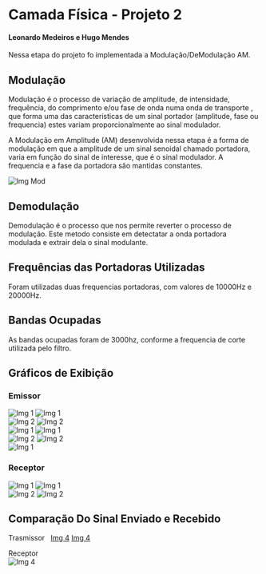 ﻿# Camada Física - Projeto 2 
#### Leonardo Medeiros e Hugo Mendes

Nessa etapa do projeto fo implementada a Modulação/DeModulação AM.

## Modulação
Modulação é o processo de variação de amplitude, de intensidade, frequência, do comprimento e/ou fase de onda numa onda de transporte , que forma uma das caracteristicas de um sinal portador (amplitude, fase ou frequencia) estes variam proporcionalmente ao sinal modulador.

A Modulação em Amplitude (AM) desenvolvida nessa etapa é a forma de modulação em que a amplitude de um sinal senoidal chamado portadora, varia em função do sinal de interesse, que é o sinal modulador. A frequencia e a fase da portadora sâo mantidas constantes.

![Img Mod](doc/Modulador.png)

## Demodulação
Demodulação é o processo que nos permite reverter o processo de modulação. Este metodo consiste em detectatar a onda portadora modulada e extrair dela o sinal modulante.

## Frequências das Portadoras Utilizadas
Foram utilizadas duas frequencias portadoras, com valores de 10000Hz e 20000Hz.

## Bandas Ocupadas
As bandas ocupadas foram de 3000hz, conforme a frequencia de corte utilizada pelo filtro.

## Gráficos de Exibição

### Emissor

![Img 1](doc/trasmissorImg1.png)     ![Img 1](doc/trasmissorImg2.png)   
![Img 2](doc/trasmissorImg3.png)     ![Img 2](doc/trasmissorImg4.png)   
![Img 1](doc/trasmissorImg7.png)     ![Img 1](doc/trasmissorImg8.png)   
![Img 2](doc/trasmissorImg9.png)     ![Img 2](doc/trasmissorImg10.png)  
![Img 1](doc/trasmissorImg11.png)   

### Receptor

![Img 1](doc/receptorImg1.png)     ![Img 1](doc/receptorImg2.png)   
![Img 2](doc/receptorImg3.png)     ![Img 2](doc/receptorImg4.png)   


## Comparação Do Sinal Enviado e Recebido
Trasmissor  
[Img 4](doc/trasmissorR.png)
[Img 4](doc/trasmissorR2.png)

Receptor     
![Img 4](doc/receptorR.png)


